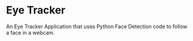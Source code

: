 # Eye Tracker

An Eye Tracker Application that uses Python Face Detection code to follow a face in a webcam. 
